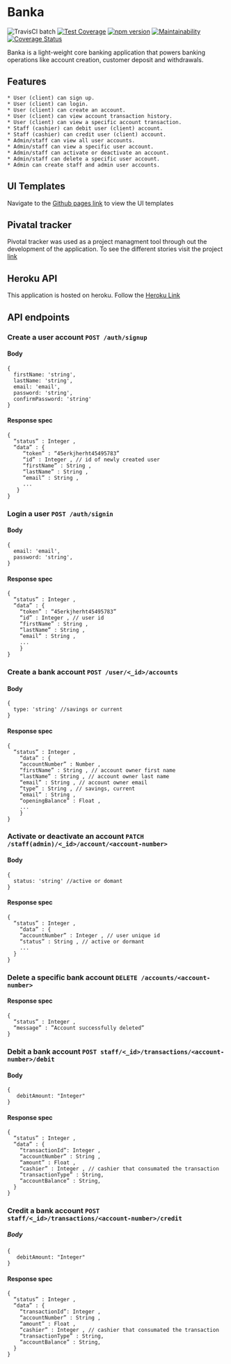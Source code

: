 # Banka 
![TravisCI batch](https://travis-ci.org/Lundii/Banka.svg?branch=develop) [![Test Coverage](https://api.codeclimate.com/v1/badges/ee1940768b5df0066b5a/test_coverage)](https://codeclimate.com/github/Lundii/Banka/test_coverage)  [![npm version](https://badge.fury.io/js/node.svg)](https://badge.fury.io/js/node) [![Maintainability](https://api.codeclimate.com/v1/badges/ee1940768b5df0066b5a/maintainability)](https://codeclimate.com/github/Lundii/Banka/maintainability)  [![Coverage Status](https://coveralls.io/repos/github/Lundii/Banka/badge.svg)](https://coveralls.io/github/Lundii/Banka) 

Banka is a light-weight core banking application that powers banking operations like account creation, customer deposit and withdrawals.

## Features
```
* User (client) can sign up.
* User (client) can login.
* User (client) can create an account.
* User (client) can view account transaction history.
* User (client) can view a specific account transaction.
* Staff (cashier) can debit user (client) account.
* Staff (cashier) can credit user (client) account.
* Admin/staff can view all user accounts.
* Admin/staff can view a specific user account.
* Admin/staff can activate or deactivate an account.
* Admin/staff can delete a specific user account.
* Admin can create staff and admin user accounts.
```
## UI Templates

Navigate to the [Github pages link](https://lundii.github.io/Banka/) to view the UI templates

## Pivatal tracker

Pivotal tracker was used as a project managment tool through out the development of the application. To see the different stories visit the project [link](https://www.pivotaltracker.com/n/projects/2320895)  

## Heroku API

This application is hosted on heroku. Follow the [Heroku Link](https://mighty-retreat-71326.herokuapp.com/api/v1)

## API endpoints 

### Create a user account  `POST /auth/signup`   
#### Body   
```
{
  firstName: 'string',
  lastName: 'string',
  email: 'email',
  password: 'string',
  confirmPassword: 'string'
}
```
#### Response spec  
```
{
  “status” : Integer ,
  “data” : {
     “token” : “45erkjherht45495783”
     “id” : Integer , // id of newly created user
     “firstName” : String ,
     “lastName” : String ,
     “email” : String ,
     ...
   }
}
```    

### Login a user  `POST /auth/signin`    
#### Body   
```
{
  email: 'email',
  password: 'string',
}
```
#### Response spec 
```
{
  “status” : Integer ,
  “data” : {
    “token” : “45erkjherht45495783”
    “id” : Integer , // user id
    “firstName” : String ,
    “lastName” : String ,
    “email” : String ,
    ...
    }
}    
```

### Create a bank account  `POST /user/<_id>/accounts`   
#### Body   
```
{
  type: 'string' //savings or current
}
```
#### Response spec 
```
{
  “status” : Integer ,
    “data” : {
    “accountNumber” : Number ,
    “firstName” : String , // account owner first name
    “lastName” : String , // account owner last name
    “email” : String , // account owner email
    “type” : String , // savings, current
    “email” : String ,
    “openingBalance” : Float ,
    ...
    }
}
```   

### Activate or deactivate an account  `PATCH /staff(admin)/<_id>/account/<account-number>`    
#### Body   
```
{
  status: 'string' //active or domant
}
```
#### Response spec 
```
{
  “status” : Integer ,
    “data” : {
    “accountNumber” : Integer , // user unique id
    “status” : String , // active or dormant
    ...
  }
}
```

### Delete a specific bank account  `DELETE /accounts/<account-number>`  
#### Response spec
```
{
  “status” : Integer ,
  “message” : ”Account successfully deleted”
}
```
  
### Debit a bank account  `POST staff/<_id>/transactions/<account-number>/debit` 
#### Body
```
{
   debitAmount: "Integer"
}
```
#### Response spec
```
{
  “status” : Integer ,
  “data” : {
    “transactionId”: Integer ,
    “accountNumber” : String ,
    “amount” : Float ,
    “cashier” : Integer , // cashier that consumated the transaction
    “transactionType” : String,
    “accountBalance” : String,
  }
}
```   

### Credit a bank account  `POST staff/<_id>/transactions/<account-number>/credit`  
##### Body
```
{
   debitAmount: "Integer"
}
```
#### Response spec
```
{
  “status” : Integer ,
  “data” : {
    “transactionId”: Integer ,
    “accountNumber” : String ,
    “amount” : Float ,
    “cashier” : Integer , // cashier that consumated the transaction
    “transactionType” : String,
    “accountBalance” : String,
  }
}
```
